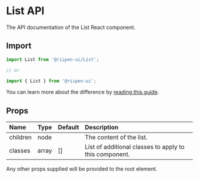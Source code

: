 <!--- This documentation is automatically generated, do not try to edit it. -->

# List API

<p class="description">The API documentation of the List React component.</p>

## Import

```js
import List from '@riipen-ui/List';

// or

import { List } from '@riipen-ui';
```

You can learn more about the difference by [reading this guide](/guides/bundle-size).

## Props

| Name | Type | Default | Description |
|:-----|:-----|:--------|:------------|
| <span class="prop-name">children</span> | <span class="prop-type">node</span> |  | The content of the list. |
| <span class="prop-name">classes</span> | <span class="prop-type">array</span> | <span class="prop-default">[]</span> | List of additional classes to apply to this component. |


Any other props supplied will be provided to the root element.